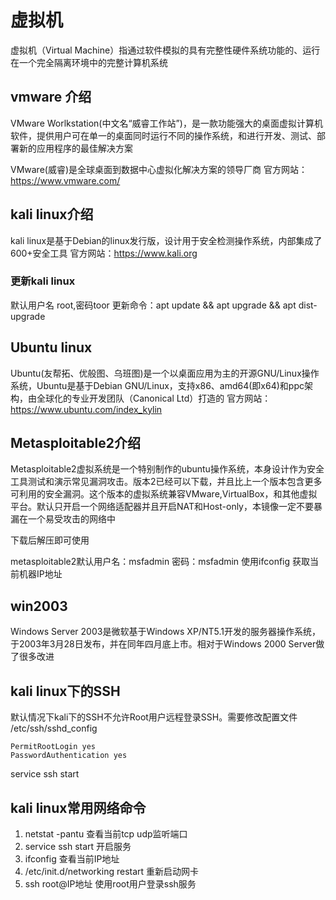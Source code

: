 # 虚拟机

虚拟机（Virtual Machine）指通过软件模拟的具有完整性硬件系统功能的、运行在一个完全隔离环境中的完整计算机系统

## vmware 介绍

VMware Worlkstation(中文名“威睿工作站”)，是一款功能强大的桌面虚拟计算机软件，提供用户可在单一的桌面同时运行不同的操作系统，和进行开发、测试、部署新的应用程序的最佳解决方案

VMware(威睿)是全球桌面到数据中心虚拟化解决方案的领导厂商
官方网站：https://www.vmware.com/

## kali linux介绍

kali linux是基于Debian的linux发行版，设计用于安全检测操作系统，内部集成了600+安全工具
官方网站：https://www.kali.org

### 更新kali linux

默认用户名 root,密码toor
更新命令：apt update && apt upgrade && apt dist-upgrade

## Ubuntu linux

Ubuntu(友帮拓、优般图、乌班图)是一个以桌面应用为主的开源GNU/Linux操作系统，Ubuntu是基于Debian GNU/Linux，支持x86、amd64(即x64)和ppc架构，由全球化的专业开发团队（Canonical Ltd）打造的
官方网站：https://www.ubuntu.com/index_kylin

## Metasploitable2介绍

Metasploitable2虚拟系统是一个特别制作的ubuntu操作系统，本身设计作为安全工具测试和演示常见漏洞攻击。版本2已经可以下载，并且比上一个版本包含更多可利用的安全漏洞。这个版本的虚拟系统兼容VMware,VirtualBox，和其他虚拟平台。默认只开启一个网络适配器并且开启NAT和Host-only，本镜像一定不要暴漏在一个易受攻击的网络中

下载后解压即可使用

metasploitable2默认用户名：msfadmin 密码：msfadmin
使用ifconfig 获取当前机器IP地址

## win2003

Windows Server 2003是微软基于Windows XP/NT5.1开发的服务器操作系统，于2003年3月28日发布，并在同年四月底上市。相对于Windows 2000 Server做了很多改进

## kali linux下的SSH

默认情况下kali下的SSH不允许Root用户远程登录SSH。需要修改配置文件 /etc/ssh/sshd_config

```
PermitRootLogin yes
PasswordAuthentication yes
```

service ssh start

## kali linux常用网络命令

1. netstat -pantu 查看当前tcp udp监听端口
2. service ssh start 开启服务
3. ifconfig 查看当前IP地址
4. /etc/init.d/networking restart 重新启动网卡
5. ssh root@IP地址 使用root用户登录ssh服务


